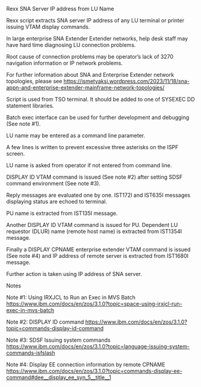 Rexx SNA Server IP address from LU Name

Rexx script extracts SNA server IP address of any LU terminal or printer issuing VTAM display commands.

In large enterprise SNA Extender Extender networks, help desk staff may have hard time diagnosing LU connection problems. 

Root cause of connection problems may be operator’s lack of 3270 navigation information or IP network problems.

For further information about SNA and Enterprise Extender network topologies, please see https://ismetyaksi.wordpress.com/2023/11/18/sna-appn-and-enterprise-extender-mainframe-network-topologies/

Script is used from TSO terminal. It should be added to one of SYSEXEC DD statement libraries. 

Batch exec interface can be used for further development and debugging (See note #1).

LU name may be entered as a command line parameter.

A few lines is written to prevent excessive three asterisks on the ISPF screen.

LU name is asked from operator if not entered from command line.

DISPLAY ID VTAM command is issued (See note #2) after setting SDSF command environment (See note #3).

Reply messages are evaluated one by one. IST172I and IST635I messages displaying status are echoed to terminal.

PU name is extracted from IST135I message.

Another DISPLAY ID VTAM command is issued for PU. Dependent LU requestor (DLUR) name (remote host name) is extracted from IST1354I message.

Finally a DISPLAY CPNAME enterprise extender VTAM command is issued (See note #4) and IP address of remote server  is extracted from IST1680I message.

Further action is taken using IP address of SNA server.

Notes

Note #1: Using IRXJCL to Run an Exec in MVS Batch
https://www.ibm.com/docs/en/zos/3.1.0?topic=space-using-irxjcl-run-exec-in-mvs-batch 

Note #2: DISPLAY ID command
https://www.ibm.com/docs/en/zos/3.1.0?topic=commands-display-id-command

Note #3: SDSF Issuing system commands
https://www.ibm.com/docs/en/zos/3.1.0?topic=language-issuing-system-commands-isfslash
 
Note #4: Display EE connection information by remote CPNAME
https://www.ibm.com/docs/en/zos/3.1.0?topic=commands-display-ee-command#dee__display_ee_syn_5__title__1 

